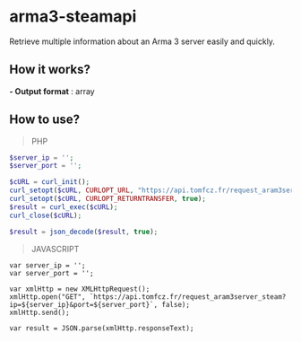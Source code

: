 # arma3-steamapi
Retrieve multiple information about an Arma 3 server easily and quickly.

## How it works?
**- Output format** : array

## How to use?

> PHP
```PHP
$server_ip = '';
$server_port = '';

$cURL = curl_init();
curl_setopt($cURL, CURLOPT_URL, "https://api.tomfcz.fr/request_aram3server_steam?ip=$server_ip&port=$server_port");
curl_setopt($cURL, CURLOPT_RETURNTRANSFER, true);
$result = curl_exec($cURL);
curl_close($cURL);

$result = json_decode($result, true);
```

> JAVASCRIPT
```JS
var server_ip = '';
var server_port = '';

var xmlHttp = new XMLHttpRequest();
xmlHttp.open("GET", `https://api.tomfcz.fr/request_aram3server_steam?ip=${server_ip}&port=${server_port}`, false);
xmlHttp.send();

var result = JSON.parse(xmlHttp.responseText);
```
